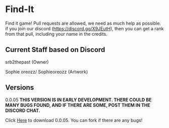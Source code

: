 # Find-It
Find it game!
Pull requests are allowed, we need as much help as possible. if you join our discord (https://discord.gg/X9JEutH), then you can get a rank from that pull, including your name in the credits. 

## Current Staff based on Discord

srb2thepast (Owner)

Sophie oreozz/ Sophieoreozz (Artwork)


## Versions

0.0.05
__THIS VERSION IS IN EARLY DEVELOPMENT. THERE COULD BE MANY BUGS FOUND, AND IF THERE ARE SOME, POST THEM IN THE DISCORD CHAT.__

Click [Here](https://github.com/srb2thepast/Zzuple-it/raw/0.0.05/Zupple%20It!.rar) to download 0.0.05.
You can fork if there are any bugs!
